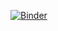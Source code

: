 [![Binder](https://mybinder.org/badge_logo.svg)](https://mybinder.org/v2/gh/mark-andrews/pyml02/HEAD)
